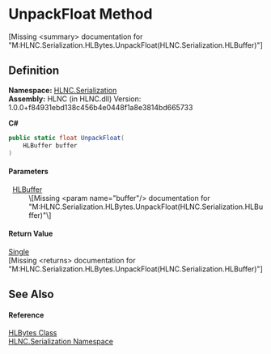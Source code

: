 # UnpackFloat Method


\[Missing &lt;summary&gt; documentation for "M:HLNC.Serialization.HLBytes.UnpackFloat(HLNC.Serialization.HLBuffer)"\]



## Definition
**Namespace:** <a href="N_HLNC_Serialization">HLNC.Serialization</a>  
**Assembly:** HLNC (in HLNC.dll) Version: 1.0.0+f84931ebd138c456b4e0448f1a8e3814bd665733

**C#**
``` C#
public static float UnpackFloat(
	HLBuffer buffer
)
```



#### Parameters
<dl><dt>  <a href="T_HLNC_Serialization_HLBuffer">HLBuffer</a></dt><dd>\[Missing &lt;param name="buffer"/&gt; documentation for "M:HLNC.Serialization.HLBytes.UnpackFloat(HLNC.Serialization.HLBuffer)"\]</dd></dl>

#### Return Value
<a href="https://learn.microsoft.com/dotnet/api/system.single" target="_blank" rel="noopener noreferrer">Single</a>  
\[Missing &lt;returns&gt; documentation for "M:HLNC.Serialization.HLBytes.UnpackFloat(HLNC.Serialization.HLBuffer)"\]

## See Also


#### Reference
<a href="T_HLNC_Serialization_HLBytes">HLBytes Class</a>  
<a href="N_HLNC_Serialization">HLNC.Serialization Namespace</a>  

